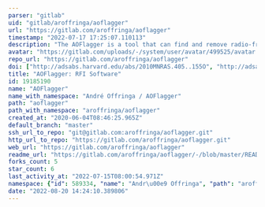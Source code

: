 ```yaml
---
parser: "gitlab"
uid: "gitlab/aroffringa/aoflagger"
url: "https://gitlab.com/aroffringa/aoflagger"
timestamp: "2022-07-17 17:25:07.110113"
description: "The AOFlagger is a tool that can find and remove radio-frequency interference (RFI) in radio astronomical observations. It can make use of Lua scripts to make flagging strategies flexible, and the tools are applicable to a wide set of telescopes."
avatar: "https://gitlab.com/uploads/-/system/user/avatar/499525/avatar.png"
repo_url: "https://gitlab.com/aroffringa/aoflagger"
doi: ["http://adsabs.harvard.edu/abs/2010MNRAS.405..155O", "http://adsabs.harvard.edu/abs/2012A%26A...539A..95O", "https://ui.adsabs.harvard.edu/abs/2010ascl.soft10017O/abstract"]
title: "AOFlagger: RFI Software"
id: 19185190
name: "AOFlagger"
name_with_namespace: "André Offringa / AOFlagger"
path: "aoflagger"
path_with_namespace: "aroffringa/aoflagger"
created_at: "2020-06-04T08:46:25.965Z"
default_branch: "master"
ssh_url_to_repo: "git@gitlab.com:aroffringa/aoflagger.git"
http_url_to_repo: "https://gitlab.com/aroffringa/aoflagger.git"
web_url: "https://gitlab.com/aroffringa/aoflagger"
readme_url: "https://gitlab.com/aroffringa/aoflagger/-/blob/master/README"
forks_count: 5
star_count: 6
last_activity_at: "2022-07-15T08:00:54.971Z"
namespace: {"id": 589334, "name": "Andr\u00e9 Offringa", "path": "aroffringa", "kind": "user", "full_path": "aroffringa", "parent_id": null, "avatar_url": "/uploads/-/system/user/avatar/499525/avatar.png", "web_url": "https://gitlab.com/aroffringa"}
date: "2022-08-20 14:24:10.389806"
---
```

